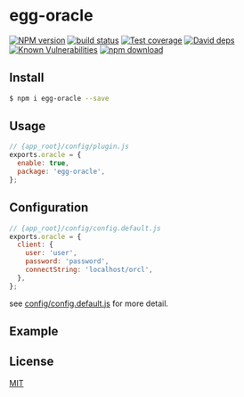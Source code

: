 # egg-oracle

[![NPM version][npm-image]][npm-url]
[![build status][travis-image]][travis-url]
[![Test coverage][codecov-image]][codecov-url]
[![David deps][david-image]][david-url]
[![Known Vulnerabilities][snyk-image]][snyk-url]
[![npm download][download-image]][download-url]

[npm-image]: https://img.shields.io/npm/v/egg-oracle.svg?style=flat-square
[npm-url]: https://npmjs.org/package/egg-oracle
[travis-image]: https://img.shields.io/travis/cuyl/egg-oracle.svg?style=flat-square
[travis-url]: https://travis-ci.org/cuyl/egg-oracle
[codecov-image]: https://img.shields.io/codecov/c/github/cuyl/egg-oracle.svg?style=flat-square
[codecov-url]: https://codecov.io/github/cuyl/egg-oracle?branch=master
[david-image]: https://img.shields.io/david/cuyl/egg-oracle.svg?style=flat-square
[david-url]: https://david-dm.org/cuyl/egg-oracle
[snyk-image]: https://snyk.io/test/npm/egg-oracle/badge.svg?style=flat-square
[snyk-url]: https://snyk.io/test/npm/egg-oracle
[download-image]: https://img.shields.io/npm/dm/egg-oracle.svg?style=flat-square
[download-url]: https://npmjs.org/package/egg-oracle

## Install

```bash
$ npm i egg-oracle --save
```

## Usage

```js
// {app_root}/config/plugin.js
exports.oracle = {
  enable: true,
  package: 'egg-oracle',
};
```

## Configuration

```js
// {app_root}/config/config.default.js
exports.oracle = {
  client: {
    user: 'user',
    password: 'password',
    connectString: 'localhost/orcl',
  },
};
```

see [config/config.default.js](config/config.default.js) for more detail.

## Example

<!-- example here -->

## License

[MIT](LICENSE)
